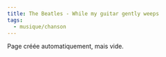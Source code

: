 ```yaml
---
title: The Beatles - While my guitar gently weeps
tags:
  - musique/chanson
---
```


Page créée automatiquement, mais vide.
